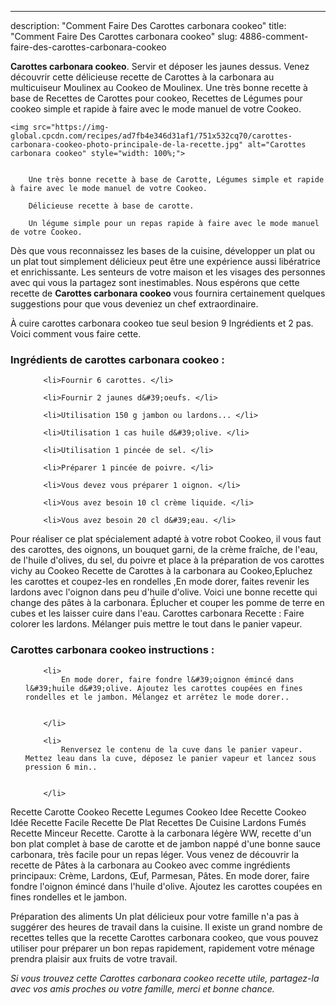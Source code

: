 ---
description: "Comment Faire Des Carottes carbonara cookeo"
title: "Comment Faire Des Carottes carbonara cookeo"
slug: 4886-comment-faire-des-carottes-carbonara-cookeo

<p>
	<strong>Carottes carbonara cookeo</strong>. 
	Servir et déposer les jaunes dessus. Venez découvrir cette délicieuse recette de Carottes à la carbonara au multicuiseur Moulinex au Cookeo de Moulinex. Une très bonne recette à base de Recettes de Carottes pour cookeo, Recettes de Légumes pour cookeo simple et rapide à faire avec le mode manuel de votre Cookeo.
</p>
<p>
	
	<img src="https://img-global.cpcdn.com/recipes/ad7fb4e346d31af1/751x532cq70/carottes-carbonara-cookeo-photo-principale-de-la-recette.jpg" alt="Carottes carbonara cookeo" style="width: 100%;">
	
	
		Une très bonne recette à base de Carotte, Légumes simple et rapide à faire avec le mode manuel de votre Cookeo.
	
		Délicieuse recette à base de carotte.
	
		Un légume simple pour un repas rapide à faire avec le mode manuel de votre Cookeo.
	
</p>

Dès que vous reconnaissez les bases de la cuisine, développer un plat ou un plat tout simplement délicieux peut être une expérience aussi libératrice et enrichissante. Les senteurs de votre maison et les visages des personnes avec qui vous la partagez sont inestimables. Nous espérons que cette recette de <strong> Carottes carbonara cookeo </strong> vous fournira certainement quelques suggestions pour que vous deveniez un chef extraordinaire.

<!--inarticleads1-->

À cuire carottes carbonara cookeo tue seul besion 9 Ingrédients et 2 pas. Voici comment vous faire cette.

<h3>Ingrédients de carottes carbonara cookeo :</h3>

<ol>
	
		<li>Fournir 6 carottes. </li>
	
		<li>Fournir 2 jaunes d&#39;oeufs. </li>
	
		<li>Utilisation 150 g jambon ou lardons... </li>
	
		<li>Utilisation 1 cas huile d&#39;olive. </li>
	
		<li>Utilisation 1 pincée de sel. </li>
	
		<li>Préparer 1 pincée de poivre. </li>
	
		<li>Vous devez vous préparer 1 oignon. </li>
	
		<li>Vous avez besoin 10 cl crème liquide. </li>
	
		<li>Vous avez besoin 20 cl d&#39;eau. </li>
	
</ol>

Pour réaliser ce plat spécialement adapté à votre robot Cookeo, il vous faut des carottes, des oignons, un bouquet garni, de la crème fraîche, de l&#39;eau, de l&#39;huile d&#39;olives, du sel, du poivre et place à la préparation de vos carottes vichy au Cookeo Recette de Carottes à la carbonara au Cookeo,Epluchez les carottes et coupez-les en rondelles ,En mode dorer, faites revenir les lardons avec l&#39;oignon dans peu d&#39;huile d&#39;olive. Voici une bonne recette qui change des pâtes à la carbonara. Éplucher et couper les pomme de terre en cubes et les laisser cuire dans l&#39;eau. Carottes carbonara Recette : Faire colorer les lardons. Mélanger puis mettre le tout dans le panier vapeur. 

<!--inarticleads2-->

<h3>Carottes carbonara cookeo instructions :</h3>

<ol>
	
		<li>
			En mode dorer, faire fondre l&#39;oignon émincé dans l&#39;huile d&#39;olive. Ajoutez les carottes coupées en fines rondelles et le jambon. Mélangez et arrêtez le mode dorer..
			
			
		</li>
	
		<li>
			Renversez le contenu de la cuve dans le panier vapeur. Mettez leau dans la cuve, déposez le panier vapeur et lancez sous pression 6 min..
			
			
		</li>
	
</ol>

Recette Carotte Cookeo Recette Legumes Cookeo Idee Recette Cookeo Idée Recette Facile Recette De Plat Recettes De Cuisine Lardons Fumés Recette Minceur Recette. Carotte à la carbonara légère WW, recette d&#39;un bon plat complet à base de carotte et de jambon nappé d&#39;une bonne sauce carbonara, très facile pour un repas léger. Vous venez de découvrir la recette de Pâtes à la carbonara au Cookeo avec comme ingrédients principaux: Crème, Lardons, Œuf, Parmesan, Pâtes. En mode dorer, faire fondre l&#39;oignon émincé dans l&#39;huile d&#39;olive. Ajoutez les carottes coupées en fines rondelles et le jambon. 

<!--inarticleads1-->

<p>
Préparation des aliments Un plat délicieux pour votre famille n'a pas à suggérer des heures de travail dans la cuisine. Il existe un grand nombre de recettes telles que la recette Carottes carbonara cookeo, que vous pouvez utiliser pour préparer un bon repas rapidement, rapidement votre ménage prendra plaisir aux fruits de votre travail.
</p>

<p>
<i>Si vous trouvez cette Carottes carbonara cookeo recette utile, partagez-la avec vos amis proches ou votre famille, merci et bonne chance.</i>
</p>
